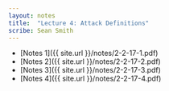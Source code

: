 ```yaml
---
layout: notes
title:  "Lecture 4: Attack Definitions"
scribe: Sean Smith
---
```


* [Notes 1]({{ site.url }}/notes/2-2-17-1.pdf)
* [Notes 2]({{ site.url }}/notes/2-2-17-2.pdf)
* [Notes 3]({{ site.url }}/notes/2-2-17-3.pdf)
* [Notes 4]({{ site.url }}/notes/2-2-17-4.pdf)